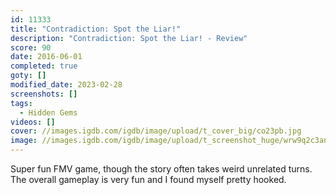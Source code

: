 ```yaml
---
id: 11333
title: "Contradiction: Spot the Liar!"
description: "Contradiction: Spot the Liar! - Review"
score: 90
date: 2016-06-01
completed: true
goty: []
modified_date: 2023-02-28
screenshots: []
tags:
  - Hidden Gems
videos: []
cover: //images.igdb.com/igdb/image/upload/t_cover_big/co23pb.jpg
image: //images.igdb.com/igdb/image/upload/t_screenshot_huge/wrw9q2c3an5fqx4c1aep.jpg
---
```

Super fun FMV game, though the story often takes weird unrelated turns. The overall gameplay is very fun and I found myself pretty hooked.